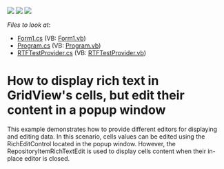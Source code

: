 <!-- default badges list -->
![](https://img.shields.io/endpoint?url=https://codecentral.devexpress.com/api/v1/VersionRange/128627829/12.2.6%2B)
[![](https://img.shields.io/badge/Open_in_DevExpress_Support_Center-FF7200?style=flat-square&logo=DevExpress&logoColor=white)](https://supportcenter.devexpress.com/ticket/details/E2503)
[![](https://img.shields.io/badge/📖_How_to_use_DevExpress_Examples-e9f6fc?style=flat-square)](https://docs.devexpress.com/GeneralInformation/403183)
<!-- default badges end -->
<!-- default file list -->
*Files to look at*:

* [Form1.cs](./CS/Form1.cs) (VB: [Form1.vb](./VB/Form1.vb))
* [Program.cs](./CS/Program.cs) (VB: [Program.vb](./VB/Program.vb))
* [RTFTestProvider.cs](./CS/RTFTestProvider.cs) (VB: [RTFTestProvider.vb](./VB/RTFTestProvider.vb))
<!-- default file list end -->
# How to display rich text in GridView's cells, but edit their content in a popup window


<p>This example demonstrates how to provide different editors for displaying and editing data. In this scenario, cells values can be edited using the RichEditControl located in the popup window. However, the RepositoryItemRichTextEdit is used to display cells content when their in-place editor is closed.</p>

<br/>


